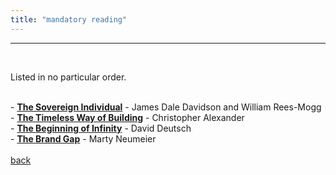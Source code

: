 ```yaml
---
title: "mandatory reading"
---
```


---
<br>

Listed in no particular order.
<br><br>
<p style="width: 175%">
- <a href="https://www.amazon.com/Sovereign-Individual-Mastering-Transition-Information/dp/0684832720"><strong>The Sovereign Individual</strong></a> - James Dale Davidson and William Rees-Mogg
<br>
- <a href="https://www.amazon.com/Timeless-Way-Building-Christopher-Alexander/dp/0195024028"><strong>The Timeless Way of Building</strong></a> - Christopher Alexander
<br>
- <a href="https://www.amazon.com/Beginning-Infinity-Explanations-Transform-World/dp/0143121359"><strong>The Beginning of Infinity</strong></a> - David Deutsch
<br>
- <a href=""https://www.amazon.com/Brand-Gap-Distance-Business-Strategy/dp/0321348109><strong>The Brand Gap</strong></a> - Marty Neumeier
<br/><br/>
<a class="link" href="/">back</a>
